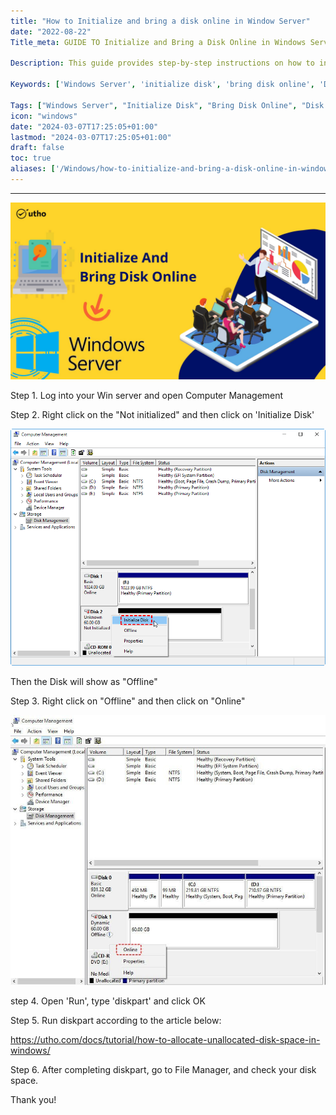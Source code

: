 ```yaml
---
title: "How to Initialize and bring a disk online in Window Server"
date: "2022-08-22"
Title_meta: GUIDE TO Initialize and Bring a Disk Online in Windows Server

Description: This guide provides step-by-step instructions on how to initialize and bring a disk online in Windows Server. Learn the process to initialize new disks, bring them online, and prepare them for use using Disk Management or PowerShell commands, ensuring efficient storage management and utilization on your server.

Keywords: ['Windows Server', 'initialize disk', 'bring disk online', 'Disk Management', 'storage management', 'server administration']

Tags: ["Windows Server", "Initialize Disk", "Bring Disk Online", "Disk Management", "Storage Management", "Server Administration"]
icon: "windows"
date: "2024-03-07T17:25:05+01:00"
lastmod: "2024-03-07T17:25:05+01:00" 
draft: false
toc: true
aliases: ['/Windows/how-to-initialize-and-bring-a-disk-online-in-window-server/']
---
```

---

![](images/How-to-Initialize-and-bring-a-disk-online-in-Window-Server_utho.jpg)

Step 1. Log into your Win server and open Computer Management

Step 2. Right click on the "Not initialized" and then click on 'Initialize Disk'

![](images/initialize-new-disk.png)

Then the Disk will show as "Offline"

Step 3. Right click on "Offline" and then click on "Online"

![](images/dynamic-disk-offline.jpg)

step 4. Open 'Run', type 'diskpart' and click OK

Step 5. Run diskpart according to the article below:

https://utho.com/docs/tutorial/how-to-allocate-unallocated-disk-space-in-windows/

Step 6. After completing diskpart, go to File Manager, and check your disk space.

Thank you!
